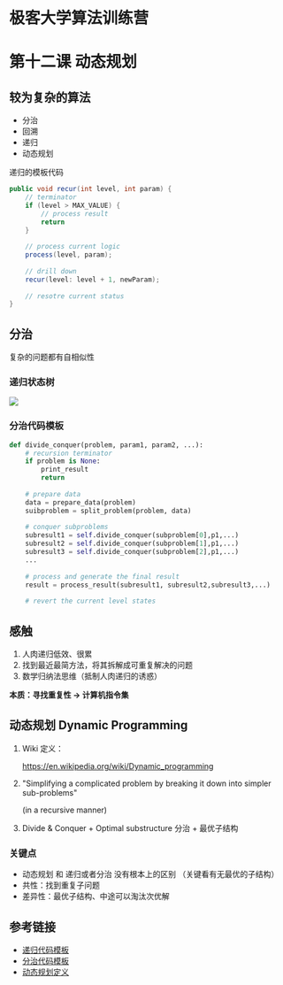 # 极客大学算法训练营 

# 第十二课 动态规划

## 较为复杂的算法

* 分治
* 回溯
* 递归
* 动态规划

递归的模板代码

~~~java
public void recur(int level, int param) {
    // terminator
    if (level > MAX_VALUE) {
        // process result
        return
    }
    
    // process current logic
    process(level, param);
    
    // drill down
    recur(level: level + 1, newParam);
    
    // resotre current status
}

~~~



## 分治

复杂的问题都有自相似性

### 递归状态树

![](https://s1.ax1x.com/2020/09/14/wDQeeA.png)

### 分治代码模板

~~~python
def divide_conquer(problem, param1, param2, ...):
    # recursion terminator
    if problem is None:
        print_result
        return
    
    # prepare data
    data = prepare_data(problem)
    suibproblem = split_problem(problem, data)
    
    # conquer subproblems
    subresult1 = self.divide_conquer(subproblem[0],p1,...)
    subresult2 = self.divide_conquer(subproblem[1],p1,...)
    subresult3 = self.divide_conquer(subproblem[2],p1,...)
    ...
    
    # process and generate the final result
    result = process_result(subresult1, subresult2,subresult3,...)
    
    # revert the current level states
~~~



## 感触

1. 人肉递归低效、很累
2. 找到最近最简方法，将其拆解成可重复解决的问题
3. 数学归纳法思维（抵制人肉递归的诱惑）

**本质：寻找重复性 -> 计算机指令集**



## 动态规划 Dynamic Programming

1. Wiki 定义：

   https://en.wikipedia.org/wiki/Dynamic_programming

2. "Simplifying a complicated problem by breaking it down into simpler sub-problems"

   (in a recursive manner)

3. Divide & Conquer + Optimal substructure 分治 + 最优子结构

### 关键点

* 动态规划 和 递归或者分治 没有根本上的区别 （关键看有无最优的子结构）
* 共性：找到重复子问题
* 差异性：最优子结构、中途可以淘汰次优解



## 参考链接

- [递归代码模板](https://shimo.im/docs/EICAr9lRPUIPHxsH)
- [分治代码模板](https://shimo.im/docs/zvlDqLLMFvcAF79A)
- [动态规划定义](https://en.wikipedia.org/wiki/Dynamic_programming)